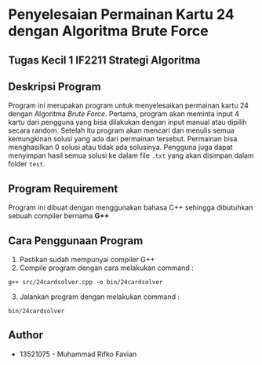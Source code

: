 # Penyelesaian Permainan Kartu 24 dengan Algoritma Brute Force
## Tugas Kecil 1 IF2211 Strategi Algoritma

## Deskripsi Program
Program ini merupakan program untuk menyelesaikan permainan kartu 24 dengan Algoritma *Brute Force*. Pertama, program akan meminta input 4 kartu dari pengguna yang bisa dilakukan dengan input manual atau dipilih secara random. Setelah itu program akan mencari dan menulis semua kemungkinan solusi yang ada dari permainan tersebut. Permainan bisa menghasilkan 0 solusi atau tidak ada solusinya. Pengguna juga dapat menyimpan hasil semua solusi ke dalam file `.txt` yang akan disimpan dalam folder `test`.

## Program Requirement
Program ini dibuat dengan menggunakan bahasa C++ sehingga dibutuhkan sebuah compiler bernama **G++**

## Cara Penggunaan Program
1. Pastikan sudah mempunyai compiler G++
2. Compile program dengan cara melakukan command :
```
g++ src/24cardsolver.cpp -o bin/24cardsolver
```
3. Jalankan program dengan melakukan command :
```
bin/24cardsolver
```

## Author
* 13521075 - Muhammad Rifko Favian
